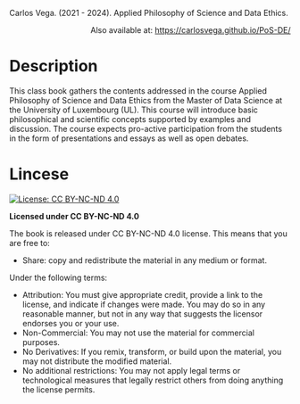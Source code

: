 Carlos Vega. (2021 - 2024). Applied Philosophy of Science and Data Ethics.

<p align="right">
    Also available at: <a href="https://carlosvega.github.io/PoS-DE//">https://carlosvega.github.io/PoS-DE/</a>
</p>

# Description

This class book gathers the contents addressed in the course Applied Philosophy of Science and Data Ethics from the Master of Data Science at the University of Luxembourg (UL). This course will introduce basic philosophical and scientific concepts supported by examples and discussion. The course expects pro-active participation from the students in the form of presentations and essays as well as open debates.

# Lincese

[![License: CC BY-NC-ND 4.0](https://img.shields.io/badge/License-CC%20BY--NC--ND%204.0-lightgrey.svg)](https://creativecommons.org/licenses/by-nc-nd/4.0/)

**Licensed under CC BY-NC-ND 4.0**

The book is released under CC BY-NC-ND 4.0 license. This means that you are free to:

- Share: copy and redistribute the material in any medium or format.

Under the following terms:

- Attribution: You must give appropriate credit, provide a link to the license, and indicate if changes were made. You may do so in any reasonable manner, but not in any way that suggests the licensor endorses you or your use.
- Non-Commercial: You may not use the material for commercial purposes.
- No Derivatives: If you remix, transform, or build upon the material, you may not distribute the modified material.
- No additional restrictions: You may not apply legal terms or technological measures that legally restrict others from doing anything the license permits.
